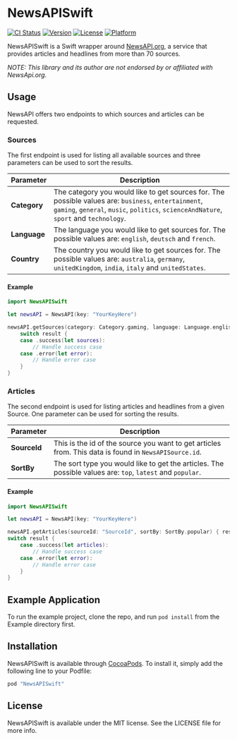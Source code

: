 # NewsAPISwift

[![CI Status](http://img.shields.io/travis/lucaslimapoa/NewsAPISwift.svg?style=flat)](https://travis-ci.org/lucaslimapoa/NewsAPISwift)
[![Version](https://img.shields.io/cocoapods/v/NewsAPISwift.svg?style=flat)](http://cocoapods.org/pods/NewsAPISwift)
[![License](https://img.shields.io/cocoapods/l/NewsAPISwift.svg?style=flat)](http://cocoapods.org/pods/NewsAPISwift)
[![Platform](https://img.shields.io/cocoapods/p/NewsAPISwift.svg?style=flat)](http://cocoapods.org/pods/NewsAPISwift)

NewsAPISwift is a Swift wrapper around [NewsAPI.org](http://newsapi.org), a service that provides articles and headlines from more than 70 sources.

*NOTE: This library and its author are not endorsed by or affiliated with NewsApi.org.*

## Usage

NewsAPI offers two endpoints to which sources and articles can be requested. 

### Sources
The first endpoint is used for listing all available sources and three parameters can be used to sort the results.

| Parameter | Description |
| --------- | ----------- |
| **Category**  | The category you would like to get sources for. The possible values are: `business`, `entertainment`, `gaming`, `general`, `music`, `politics`, `scienceAndNature`, `sport` and `technology`. |
| **Language**  | The language you would like to get sources for. The possible values are: `english`, `deutsch` and `french`. |
| **Country**   | The country you would like to get sources for. The possible values are: `australia`, `germany`, `unitedKingdom`, `india`, `italy` and `unitedStates`.


#### Example

```swift
import NewsAPISwift

let newsAPI = NewsAPI(key: "YourKeyHere")

newsAPI.getSources(category: Category.gaming, language: Language.english, country: Country.unitedStates) { result in
    switch result {
    case .success(let sources):
        // Handle success case
    case .error(let error):
        // Handle error case
    }
}
```

### Articles
The second endpoint is used for listing articles and headlines from a given Source. One parameter can be used for sorting the results.

| Parameter | Description |
| --------- | ----------- |
| **SourceId** | This is the id of the source you want to get articles from. This data is found in `NewsAPISource.id`. |
| **SortBy**  | The sort type you would like to get the articles. The possible values are: `top`, `latest` and `popular`. |

#### Example

```swift
import NewsAPISwift

let newsAPI = NewsAPI(key: "YourKeyHere")

newsAPI.getArticles(sourceId: "SourceId", sortBy: SortBy.popular) { result in
switch result {
    case .success(let articles):
        // Handle success case
    case .error(let error):
        // Handle error case
    }
}
```

## Example Application

To run the example project, clone the repo, and run `pod install` from the Example directory first.

## Installation

NewsAPISwift is available through [CocoaPods](http://cocoapods.org). To install
it, simply add the following line to your Podfile:

```ruby
pod "NewsAPISwift"
```

## License

NewsAPISwift is available under the MIT license. See the LICENSE file for more info.
